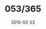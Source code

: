 ---
title:  "053/365"
date:   2015-02-22
thumbnail-path: "thumbnails/thumbnail-53.jpg"
full-path: "full-size/full-size-53.jpg"
short-description: ""
---